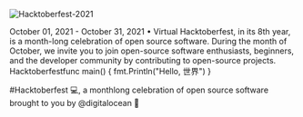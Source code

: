 ![Hacktoberfest-2021](https://user-images.githubusercontent.com/92479338/137216249-d058df79-bbce-4275-9add-b4f399451f7a.png)



October 01, 2021 - October 31, 2021 • Virtual
Hacktoberfest, in its 8th year, is a month-long celebration of open source software. During the month of October, we invite you to join open-source software enthusiasts, beginners, and the developer community by contributing to open-source projects.
Hacktoberfestfunc main() {
	fmt.Println("Hello, 世界")
}

#Hacktoberfest 💻, a monthlong celebration of open source software brought to you by @digitalocean 💙

